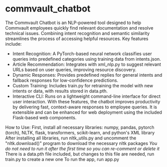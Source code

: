 # commvault_chatbot
The Commvault Chatbot is an NLP-powered tool designed to help Commvault employees quickly find relevant documentation and resolve technical issues. Combining intent recognition and semantic similarity streamlines the process of accessing helpful resources. Key features include:
- Intent Recognition: A PyTorch-based neural network classifies user queries into predefined categories using training data from intents.json.
- Article Recommendation: Integrates with xml_nlp.py to suggest relevant URLs based on user queries, improving resource discovery.
- Dynamic Responses: Provides predefined replies for general intents and fallback responses for low-confidence predictions.
- Custom Training: Includes train.py for retraining the model with new intents or data, with results stored in data.pth.
- Interactive CLI: Runs on a lightweight command-line interface for direct user interaction.
With these features, the chatbot improves productivity by delivering fast, context-aware responses to employee queries. It is extensible and can be enhanced for web deployment using the included Flask-based web components.

How to Use:
First, install all necessary libraries: numpy, pandas, pytorch (torch), NLTK, flask, transformers, scikit-learn, and python's XML library 
After installing all libraries, run nltk_utils.py and uncomment the "nltk.download()" program to download the necessary nltk packages *You do not need to run it after the first time so you can re-comment or delete it* 
There is a data.pth file included, but changes to this file are needed, run train.py to create a new one
To run the app, run app.py

